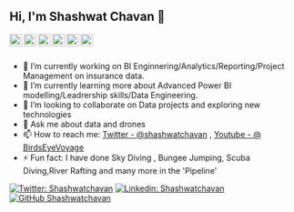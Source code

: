 ## Hi, I'm Shashwat Chavan 👋

<a href="https://twitter.com/https://twitter.com/shashwatchavan">
  <img align="left" alt="Shashwat's Twitter" width="22px" src="https://cdn.jsdelivr.net/npm/simple-icons@v3/icons/twitter.svg" />
</a>
<a href="https://linkedin.com/in/shashwatchavan">
  <img align="left" alt="Pawan's Linkdein" width="22px" src="https://cdn.jsdelivr.net/npm/simple-icons@v3/icons/linkedin.svg" />
</a>
<a href="https://github.com/Shashwatc12">
  <img align="left" alt="Pawan's Github" width="22px" src="https://cdn.jsdelivr.net/npm/simple-icons@v3/icons/github.svg" />
</a>
<a href="https://instagram.com/shashwatchavan/">
  <img align="left" alt="Pawan's Instagram" width="22px" src="https://cdn.jsdelivr.net/npm/simple-icons@v3/icons/instagram.svg" />
</a>
<a href="https://www.facebook.com/shashwatchavan/">
  <img align="left" alt="Pawan's Facebook" width="22px" src="https://cdn.jsdelivr.net/npm/simple-icons@v3/icons/facebook.svg" />
</a>
<a href="https://www.youtube.com/birdseyevoyage/">
  <img align="left" alt="Pawan's Youtube" width="22px" src="https://cdn.jsdelivr.net/npm/simple-icons@v3/icons/youtube.svg" />
</a>

<br/>
<br/>


- 🔭 I’m currently working on BI Enginnering/Analytics/Reporting/Project Management on insurance data.
- 🌱 I’m currently learning more about Advanced Power BI modelling/Leadrership skills/Data Engineering.
- 👯 I’m looking to collaborate on Data projects and exploring new technologies
- 💬 Ask me about data and drones 
- 📫 How to reach me: [Twitter - @shashwatchavan](https://twitter.com/shashwatchavan) , [Youtube - @
BirdsEyeVoyage](https://www.youtube.com/channel/UCFbKkucVCRK73ihsv2e5Kvw/featured)
- ⚡ Fun fact: I have done Sky Diving , Bungee Jumping, Scuba Diving,River Rafting and many more in the 'Pipeline'

[![Twitter: Shashwatchavan](https://img.shields.io/twitter/follow/shashwatchavan?style=social)](https://twitter.com/shashwatchavan)
[![Linkedin: Shashwatchavan](https://img.shields.io/badge/-shashwatchavan-blue?style=flat-square&logo=Linkedin&logoColor=white&link=https://www.linkedin.com/in/shashwatchavan/)](https://www.linkedin.com/in/shashwatchavan/)
[![GitHub Shashwatchavan](https://img.shields.io/github/followers/shashwatc12?label=follow&style=social)](https://github.com/shashwatc12)




